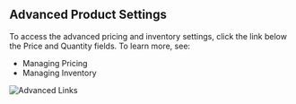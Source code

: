 Advanced Product Settings
--

To access the advanced pricing and inventory settings, click the link below the Price and Quantity fields. To learn more, see:

 * Managing Pricing
 * Managing Inventory
 
![Advanced Links](https://docs.magento.com/m2/ce/user_guide/Resources/Images/product-details-simple_thumb_0_0.png)